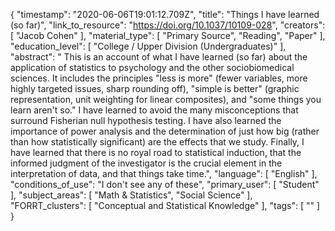 {
    "timestamp": "2020-06-06T19:01:12.709Z",
    "title": "Things I have learned (so far)",
    "link_to_resource": "https://doi.org/10.1037/10109-028",
    "creators": [
        "Jacob Cohen"
    ],
    "material_type": [
        "Primary Source",
        "Reading",
        "Paper"
    ],
    "education_level": [
        "College / Upper Division (Undergraduates)"
    ],
    "abstract": " This is an account of what I have learned (so far) about the application of statistics to psychology and the other sociobiomedical sciences. It includes the principles \"less is more\" (fewer variables, more highly targeted issues, sharp rounding off), \"simple is better\" (graphic representation, unit weighting for linear composites), and \"some things you learn aren't so.\" I have learned to avoid the many misconceptions that surround Fisherian null hypothesis testing. I have also learned the importance of power analysis and the determination of just how big (rather than how statistically significant) are the effects that we study. Finally, I have learned that there is no royal road to statistical induction, that the informed judgment of the investigator is the crucial element in the interpretation of data, and that things take time.",
    "language": [
        "English"
    ],
    "conditions_of_use": "I don't see any of these",
    "primary_user": [
        "Student"
    ],
    "subject_areas": [
        "Math & Statistics",
        "Social Science"
    ],
    "FORRT_clusters": [
        "Conceptual and Statistical Knowledge"
    ],
    "tags": [
        ""
    ]
}
